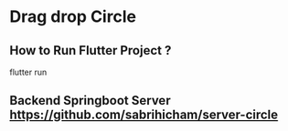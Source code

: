 # Drag drop Circle

## How to Run Flutter Project ?
 
  flutter run

## Backend Springboot Server https://github.com/sabrihicham/server-circle

